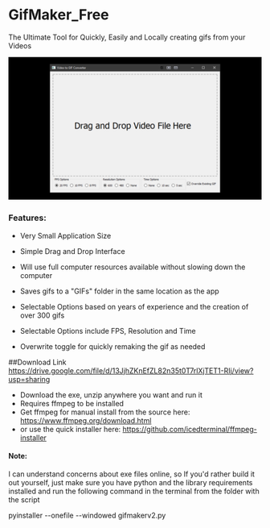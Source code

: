 # GifMaker_Free
The Ultimate Tool for Quickly, Easily and Locally creating gifs from your Videos

![](/Gifmaker%20Preview%20-%20Gumroad.png)

### Features:

- Very Small Application Size

- Simple Drag and Drop Interface

- Will use full computer resources available without slowing down the computer

- Saves gifs to a "GIFs" folder in the same location as the app

- Selectable Options based on years of experience and the creation of over 300 gifs

- Selectable Options include FPS, Resolution and Time

- Overwrite toggle for quickly remaking the gif as needed

##Download Link
https://drive.google.com/file/d/13JjhZKnEfZL82n35t0T7rlXjTET1-RIj/view?usp=sharing
* Download the exe, unzip anywhere you want and run it
* Requires ffmpeg to be installed
* Get ffmpeg for manual install from the source here: https://www.ffmpeg.org/download.html
* or use the quick installer here: https://github.com/icedterminal/ffmpeg-installer
 

#### Note:

I can understand concerns about exe files online, so If you'd rather build it out yourself, just make sure you have python and the library requirements installed and run the following command in the terminal from the folder with the script

pyinstaller --onefile --windowed gifmakerv2.py
